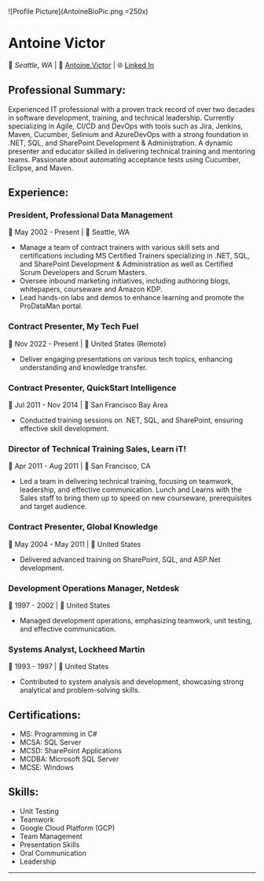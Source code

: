 ![Profile Picture](AntoineBioPic.png =250x)

# Antoine Victor
📍 *Seattle, WA* | 📧 [Antoine.Victor](mailto://antoine.victor@gmail.com) | 🌐 [Linked In](https://www.linkedin.com/in/antoinevictor)

## **Professional Summary:**
Experienced IT professional with a proven track record of over two decades in software development, training, and technical leadership. Currently specializing in Agile, CI/CD and DevOps with tools such as Jira, Jenkins, Maven, Cucumber, Selinium and AzureDevOps with a strong foundation in .NET, SQL, and SharePoint Development & Administration. A dynamic presenter and educator skilled in delivering technical training and mentoring teams. Passionate about automating acceptance tests using Cucumber, Eclipse, and Maven.

## **Experience:**

### President, Professional Data Management
📅 May 2002 - Present | 📍 Seattle, WA
- Manage a team of contract trainers with various skill sets and certifications including MS Certified Trainers specializing in .NET, SQL, and SharePoint Development & Administration as well as Certified Scrum Developers and Scrum Masters.
- Oversee inbound marketing initiatives, including authoring blogs, whitepapers, courseware and Amazon KDP.
- Lead hands-on labs and demos to enhance learning and promote the ProDataMan portal.

### Contract Presenter, My Tech Fuel
📅 Nov 2022 - Present | 📍 United States (Remote)
- Deliver engaging presentations on various tech topics, enhancing understanding and knowledge transfer.

### Contract Presenter, QuickStart Intelligence
📅 Jul 2011 - Nov 2014 | 📍 San Francisco Bay Area
- Conducted training sessions on .NET, SQL, and SharePoint, ensuring effective skill development.

### Director of Technical Training Sales, Learn iT!
📅 Apr 2011 - Aug 2011 | 📍 San Francisco, CA
- Led a team in delivering technical training, focusing on teamwork, leadership, and effective communication.  Lunch and Learns with the Sales staff to bring them up to speed on new courseware, prerequisites and target audience.

### Contract Presenter, Global Knowledge
📅 May 2004 - May 2011 | 📍 United States
- Delivered advanced training on SharePoint, SQL, and ASP.Net development.

### Development Operations Manager, Netdesk
📅 1997 - 2002 | 📍 United States
- Managed development operations, emphasizing teamwork, unit testing, and effective communication.

### Systems Analyst, Lockheed Martin
📅 1993 - 1997 | 📍 United States
- Contributed to system analysis and development, showcasing strong analytical and problem-solving skills.

## **Certifications:**
- MS: Programming in C#
- MCSA: SQL Server
- MCSD: SharePoint Applications
- MCDBA: Microsoft SQL Server
- MCSE: Windows

## **Skills:**
- Unit Testing
- Teamwork
- Google Cloud Platform (GCP)
- Team Management
- Presentation Skills
- Oral Communication
- Leadership

---
